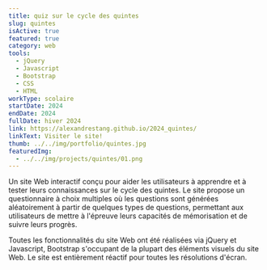 ```yaml
---
title: quiz sur le cycle des quintes
slug: quintes
isActive: true
featured: true
category: web
tools:
  - jQuery
  - Javascript
  - Bootstrap
  - CSS
  - HTML
workType: scolaire
startDate: 2024
endDate: 2024
fullDate: hiver 2024
link: https://alexandrestang.github.io/2024_quintes/
linkText: Visiter le site!
thumb: ../../img/portfolio/quintes.jpg
featuredImg:
  - ../../img/projects/quintes/01.png
---
```


Un site Web interactif conçu pour aider les utilisateurs à apprendre et à tester leurs connaissances sur le cycle des
quintes. Le site propose un questionnaire à choix multiples où les questions sont générées aléatoirement à partir de
quelques types de questions, permettant aux utilisateurs de mettre à l'épreuve leurs capacités de mémorisation et de
suivre leurs progrès.

Toutes les fonctionnalités du site Web ont été réalisées via jQuery et Javascript, Bootstrap s'occupant de la plupart des éléments visuels du site Web.
Le site est entièrement réactif pour toutes les résolutions d'écran.